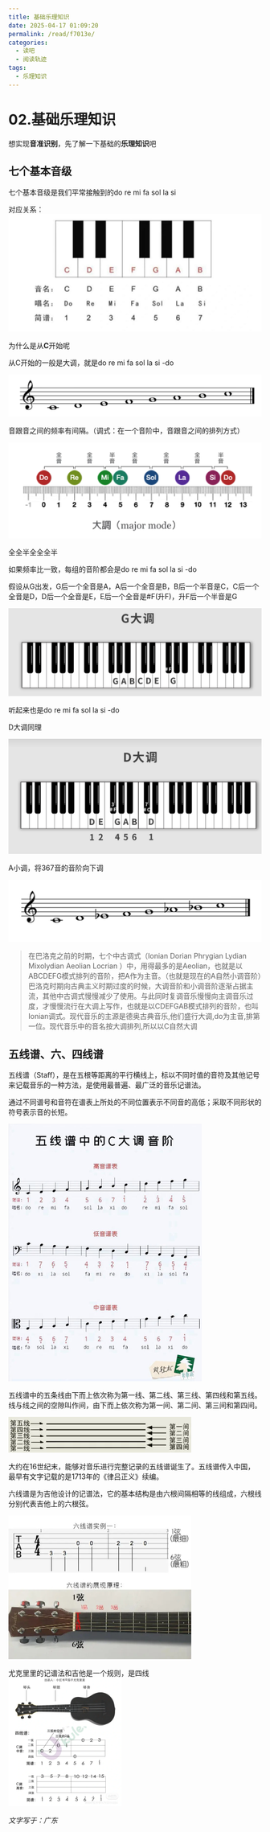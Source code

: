 ```yaml
---
title: 基础乐理知识
date: 2025-04-17 01:09:20
permalink: /read/f7013e/
categories:
  - 读吧
  - 阅读轨迹
tags:
  - 乐理知识
---
```



# 02.基础乐理知识

想实现**音准识别**，先了解一下基础的**乐理知识**吧

<!-- more -->   

## 七个基本音级

七个基本音级是我们平常接触到的do re mi fa sol la si

对应关系：![image-20250417020345144](../../.vuepress/public/blog_images/image-20250417020345144.png)

为什么是从**C**开始呢

从C开始的一般是大调，就是do re mi fa sol la si -do

![image-20250417012602611](../../.vuepress/public/blog_images/image-20250417012602611.png)

音跟音之间的频率有间隔。（调式：在一个音阶中，音跟音之间的排列方式）

![image-20250417012717754](../../.vuepress/public/blog_images/image-20250417012717754.png)

全全半全全全半

如果频率比一致，每组的音阶都会是do re mi fa sol la si -do

假设从G出发，G后一个全音是A，A后一个全音是B，B后一个半音是C，C后一个全音是D，D后一个全音是E，E后一个全音是#F(升F)，升F后一个半音是G

![image-20250417014257823](../../.vuepress/public/blog_images/image-20250417014257823.png)

听起来也是do re mi fa sol la si -do

D大调同理

![image-20250417014506743](../../.vuepress/public/blog_images/image-20250417014506743.png)

A小调，将367音的音阶向下调

![image-20250417012829806](../../.vuepress/public/blog_images/image-20250417012829806.png)

> 在巴洛克之前的时期，七个中古调式（Ionian Dorian Phrygian Lydian Mixolydian Aeolian Locrian ）中，用得最多的是Aeolian，也就是以ABCDEFG模式排列的音阶，把A作为主音。（也就是现在的A自然小调音阶）巴洛克时期向古典主义时期过度的时候，大调音阶和小调音阶逐渐占据主流，其他中古调式慢慢减少了使用。与此同时复调音乐慢慢向主调音乐过度，才慢慢流行在大调上写作，也就是以CDEFGAB模式排列的音阶，也叫Ionian调式。现代音乐的主源是德奥古典音乐,他们盛行大调,do为主音,排第一位。现代音乐中的音名按大调排列,所以以C自然大调

## 五线谱、六、四线谱

五线谱（Staff），是在五根等距离的平行横线上，标以不同时值的音符及其他记号来记载音乐的一种方法，是使用最普遍、最广泛的音乐记谱法。

通过不同谱号和音符在谱表上所处的不同位置表示不同音的高低；采取不同形状的符号表示音的长短。

<img src="../../.vuepress/public/blog_images/u=1357746017,1708370229&amp;fm=253&amp;fmt=auto&amp;app=138&amp;f=.jpeg" alt="u=1357746017,1708370229&amp;fm=253&amp;fmt=auto&amp;app=138&amp;f=" style="zoom:50%;" />

五线谱中的五条线由下而上依次称为第一线、第二线、第三线、第四线和第五线。线与线之间的空隙叫作间，由下而上依次称为第一间、第二间、第三间和第四间。

![img](../../.vuepress/public/blog_images/v2-6cd61e7f4c8bdf559d89e97453da1197_1440w.jpg)

大约在16世纪末，能够对音乐进行完整记录的五线谱诞生了。五线谱传入中国，最早有文字记载的是1713年的《律吕正义》续编。

六线谱是为吉他设计的记谱法，它的基本结构是由六根间隔相等的线组成，六根线分别代表吉他上的六根弦。

<img src="../../.vuepress/public/blog_images/v2-3043b9d96baac177922bf5522d248c32_1440w.jpg" alt="v2-3043b9d96baac177922bf5522d248c32_1440w" style="zoom: 50%;" />

尤克里里的记谱法和吉他是一个规则，是四线<img src="../../.vuepress/public/blog_images/image-20250420021425902.png" alt="image-20250420021425902" style="zoom:25%;" />

*文字写于：广东*